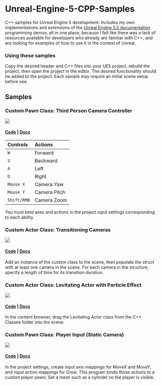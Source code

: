 # Unreal-Engine-5-CPP-Samples
C++ samples for Unreal Engine 5 development. Includes my own implementations and extensions of the <a href="https://dev.epicgames.com/documentation/en-us/unreal-engine/unreal-engine-5-5-documentation">Unreal Engine 5.5 documentation</a> programming demos, all in one place, because I felt like there was a lack of resources available for developers who already are familiar with C++, and are looking for examples of how to use it in the context of Unreal. 

### Using these samples
Copy the desired header and C++ files into your UE5 project, rebuild the project, then open the project in the editor. The desired functionality should be added to the project. Each sample may require an initial scene setup before use.

## Samples

### Custom Pawn Class: Third Person Camera Controller

<img src="screenshots/UE_ThirdPersonCam.gif">

#### <a href="https://github.com/nicholaswile/Unreal-Engine-5-CPP-Samples/tree/main/thirdpersoncam">Code</a> | <a href="https://dev.epicgames.com/documentation/en-us/unreal-engine/quick-start-guide-to-player-controlled-cameras-in-unreal-engine-cpp">Docs</a>

| Controls | Actions |
|:---|:---|
|`W`| Forward |
|`S`| Backward |
|`A`| Left |
|`D`| Right |
|`Mouse X`| Camera Yaw |
|`Mouse Y`| Camera Pitch|
|`Shift/RMB`| Camera Zoom|

You must bind axes and actions in the project input settings corresponding to each ability.

### Custom Actor Class: Transitioning Cameras
<img src="screenshots/UE5_CamControl.gif">

#### <a href="https://github.com/nicholaswile/Unreal-Engine-5-CPP-Samples/tree/main/cameratransitions">Code</a> | <a href="https://dev.epicgames.com/documentation/en-us/unreal-engine/quick-start-guide-to-implementing-automatic-camera-control-in-unreal-engine-cpp">Docs</a>

Add an instance of the custom class to the scene, then populate the struct with at least one camera in the scene. For each camera in the structure, specify a length of time for its transition duration.

### Custom Actor Class: Levitating Actor with Particle Effect
<img src="screenshots/UE5_CPP_Levitate.gif">

#### <a href="https://github.com/nicholaswile/Unreal-Engine-5-CPP-Samples/tree/main/levitating">Code</a> | <a href="https://dev.epicgames.com/documentation/en-us/unreal-engine/unreal-engine-cpp-quick-start">Docs</a>

In the content browser, drag the Levitating Actor class from the C++ Classes folder into the scene.

### Custom Pawn Class: Player Input (Static Camera)
<img src="screenshots/UE5_PlayerInput.gif">

#### <a href="https://github.com/nicholaswile/Unreal-Engine-5-CPP-Samples/tree/main/playerinput">Code</a> | <a href="https://dev.epicgames.com/documentation/en-us/unreal-engine/quick-start-guide-to-player-input-in-unreal-engine-cpp">Docs</a>

In the project settings, create input axis mappings for MoveX and MoveY, and input action mappings for Grow. This program binds those actions to a custom player pawn. Set a mesh such as a cylinder so the player is visible.